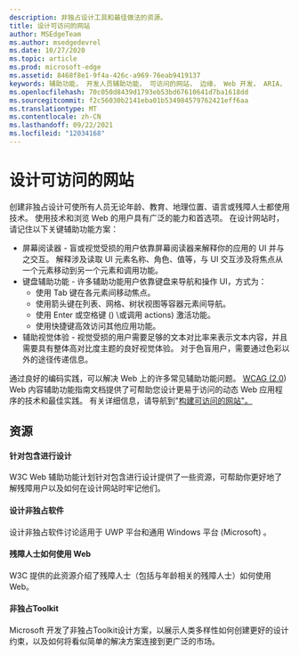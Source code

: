 ```yaml
---
description: 非独占设计工具和最佳做法的资源。
title: 设计可访问的网站
author: MSEdgeTeam
ms.author: msedgedevrel
ms.date: 10/27/2020
ms.topic: article
ms.prod: microsoft-edge
ms.assetid: 8468f8e1-9f4a-426c-a969-76eab9419137
keywords: 辅助功能， 开发人员辅助功能， 可访问的网站， 边缘， Web 开发， ARIA， 开发人员， UIA， UI 自动化
ms.openlocfilehash: 70c050d8439d1793eb53bd67610641d7ba1618dd
ms.sourcegitcommit: f2c56030b2141eba01b534984579762421eff6aa
ms.translationtype: MT
ms.contentlocale: zh-CN
ms.lasthandoff: 09/22/2021
ms.locfileid: "12034168"
---
```

# <a name="designing-accessible-websites"></a>设计可访问的网站

创建非独占设计可使所有人员无论年龄、教育、地理位置、语言或残障人士都使用技术。  使用技术和浏览 Web 的用户具有广泛的能力和首选项。  在设计网站时，请记住以下关键辅助功能方案：

*   屏幕阅读器 - 盲或视觉受损的用户依靠屏幕阅读器来解释你的应用的 UI 并与之交互。  解释涉及读取 UI 元素名称、角色、值等，与 UI 交互涉及将焦点从一个元素移动到另一个元素和调用功能。
*   键盘辅助功能 - 许多辅助功能用户依靠键盘来导航和操作 UI，方式为：
    *   使用 Tab 键在各元素间移动焦点。
    *   使用箭头键在列表、网格、树状视图等容器元素间导航。
    *   使用 Enter 或空格键 (\) \或调用 actions\) 激活功能。
    *   使用快捷键高效访问其他应用功能。
*   辅助视觉体验 - 视觉受损的用户需要足够的文本对比率来表示文本内容，并且需要具有整体高对比度主题的良好视觉体验。  对于色盲用户，需要通过色彩以外的途径传递信息。

通过良好的编码实践，可以解决 Web 上的许多常见辅助功能问题。  [WCAG (2.0](https://www.w3.org/TR/WCAG20)) Web 内容辅助功能指南文档提供了可帮助您设计更易于访问的动态 Web 应用程序的技术和最佳实践。  有关详细信息，请导航到"[构建可访问的网站"。](./build/index.md)

## <a name="resources"></a>资源

#### [<a name="designing-for-inclusion"></a>针对包含进行设计](https://w3.org/WAI/users/Overview.html)

W3C Web 辅助功能计划针对包含进行设计提供了一些资源，可帮助你更好地了解残障用户以及如何在设计网站时牢记他们。

#### [<a name="designing-inclusive-software"></a>设计非独占软件](https://msdn.microsoft.com/windows/uwp/accessibility/designing-inclusive-software)

设计非独占软件讨论适用于 UWP 平台和通用 Windows 平台 (Microsoft) 。

#### [<a name="how-people-with-disabilities-use-the-web"></a>残障人士如何使用 Web](https://www.w3.org/WAI/intro/people-use-web/Overview.html)

W3C 提供的此资源介绍了残障人士（包括与年龄相关的残障人士）如何使用 Web。

#### [<a name="inclusive-design-toolkit"></a>非独占Toolkit](https://www.microsoft.com/design/practice#howwemake-section)

Microsoft 开发了非独占Toolkit设计方案，以展示人类多样性如何创建更好的设计约束，以及如何将看似简单的解决方案连接到更广泛的市场。

